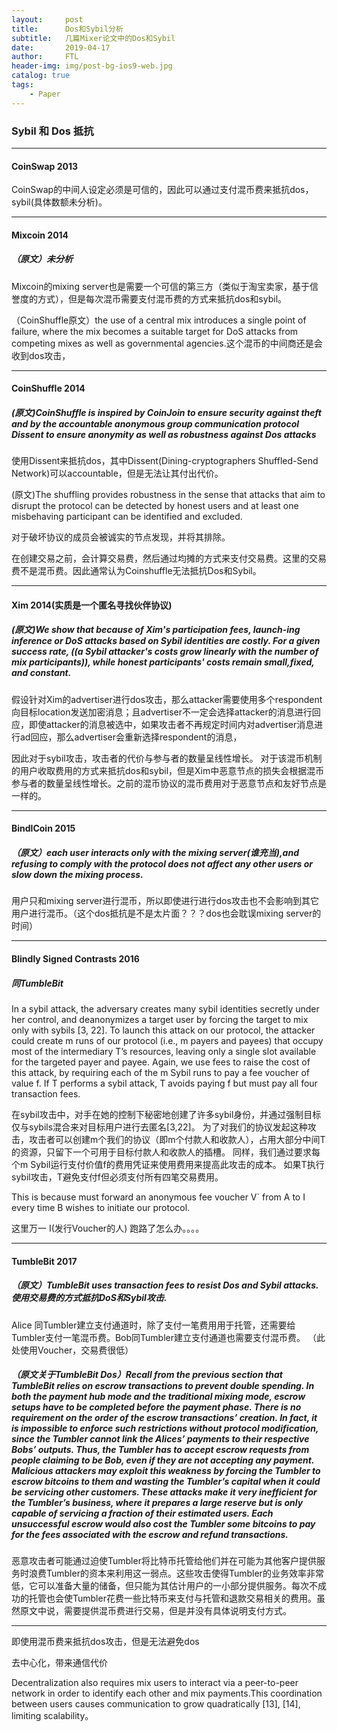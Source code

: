 ```yaml
---
layout:     post
title:      Dos和Sybil分析
subtitle:   几篇Mixer论文中的Dos和Sybil
date:       2019-04-17
author:     FTL
header-img: img/post-bg-ios9-web.jpg
catalog: true
tags:
    - Paper
---
```


###  Sybil 和 Dos 抵抗

____

#### CoinSwap 2013

CoinSwap的中间人设定必须是可信的，因此可以通过支付混币费来抵抗dos，sybil(具体数额未分析)。
 
____
#### Mixcoin 2014

##### （原文）未分析

Mixcoin的mixing server也是需要一个可信的第三方（类似于淘宝卖家，基于信誉度的方式），但是每次混币需要支付混币费的方式来抵抗dos和sybil。
  
（CoinShuffle原文）the use of a central mix introduces a single point of failure, where the mix becomes a suitable target for DoS attacks from competing mixes as well as governmental agencies.这个混币的中间商还是会收到dos攻击，

____

#### CoinShuffle 2014

##### (原文)CoinShuffle is inspired by CoinJoin to ensure security against theft and by the accountable anonymous group communication protocol Dissent to ensure anonymity as well as robustness against Dos attacks
 
使用Dissent来抵抗dos，其中Dissent(Dining-cryptographers Shuffled-Send Network)可以accountable，但是无法让其付出代价。

(原文)The shuffling provides robustness in the sense that attacks that aim to disrupt the protocol can be detected by honest users and at least one misbehaving participant can be identified and excluded.  

对于破坏协议的成员会被诚实的节点发现，并将其排除。  

在创建交易之前，会计算交易费，然后通过均摊的方式来支付交易费。这里的交易费不是混币费。因此通常认为Coinshuffle无法抵抗Dos和Sybil。

____

#### Xim 2014(实质是一个匿名寻找伙伴协议)

##### (原文)We show that because of Xim's participation fees, launch-ing inference or DoS attacks based on Sybil identities are costly. For a given success rate, ((a Sybil attacker's costs grow linearly with the number of mix participants)), while honest participants' costs remain small,fixed, and constant.

假设针对Xim的advertiser进行dos攻击，那么attacker需要使用多个respondent向目标location发送加密消息；且advertiser不一定会选择attacker的消息进行回应，即使attacker的消息被选中，如果攻击者不再规定时间内对advertiser消息进行ad回应，那么advertiser会重新选择respondent的消息，

因此对于sybil攻击，攻击者的代价与参与者的数量呈线性增长。
对于该混币机制的用户收取费用的方式来抵抗dos和sybil，但是Xim中恶意节点的损失会根据混币参与者的数量呈线性增长。之前的混币协议的混币费用对于恶意节点和友好节点是一样的。

____

#### BindlCoin 2015

##### （原文）each user interacts only with the mixing server(谁充当),and refusing to comply with the protocol does not affect any other users or slow down the mixing process.

用户只和mixing server进行混币，所以即使进行进行dos攻击也不会影响到其它用户进行混币。（这个dos抵抗是不是太片面？？？dos也会耽误mixing server的时间）

____

#### Blindly Signed Contrasts 2016

##### 同TumbleBit

In a sybil attack, the adversary creates many sybil identities secretly under her control, and deanonymizes a target user by forcing the target to mix only with sybils [3, 22]. To launch this attack on our protocol, the attacker could create m runs of our protocol (i.e., m payers and payees) that occupy most of the intermediary T’s resources, leaving only a single slot available for the targeted payer and payee. Again, we use fees to raise the cost of this attack, by requiring each of the m Sybil runs to pay a fee voucher of value f. If T performs a sybil attack, T avoids paying f but must pay all four transaction fees.
  
在sybil攻击中，对手在她的控制下秘密地创建了许多sybil身份，并通过强制目标仅与sybils混合来对目标用户进行去匿名[3,22]。 为了对我们的协议发起这种攻击，攻击者可以创建m个我们的协议（即m个付款人和收款人），占用大部分中间T的资源，只留下一个可用于目标付款人和收款人的插槽。 同样，我们通过要求每个m Sybil运行支付价值f的费用凭证来使用费用来提高此攻击的成本。 如果T执行sybil攻击，T避免支付f但必须支付所有四笔交易费用。  

This is because must forward an anonymous fee voucher V` from A to I every time B wishes to initiate our protocol.  

这里万一 I(发行Voucher的人) 跑路了怎么办。。。。

____

#### TumbleBit  2017

##### （原文）TumbleBit uses transaction fees to resist Dos and Sybil attacks.使用交易费的方式抵抗DoS和Sybil攻击.
  
Alice 同Tumbler建立支付通道时，除了支付一笔费用用于托管，还需要给Tumbler支付一笔混币费。Bob同Tumbler建立支付通道也需要支付混币费。  （此处使用Voucher，交易费很低） 


##### （原文关于TumbleBit Dos）Recall from the previous section that TumbleBit relies on escrow transactions to prevent double spending. In both the payment hub mode and the traditional mixing mode, escrow setups have to be completed before the payment phase. There is no requirement on the order of the escrow transactions’ creation. In fact, it is impossible to enforce such restrictions without protocol modification, since the Tumbler cannot link the Alices’ payments to their respective Bobs’ outputs. Thus, the Tumbler has to accept escrow requests from people claiming to be Bob, even if they are not accepting any payment. Malicious attackers may exploit this weakness by forcing the Tumbler to escrow bitcoins to them and wasting the Tumbler’s capital when it could be servicing other customers. These attacks make it very inefficient for the Tumbler’s business, where it prepares a large reserve but is only capable of servicing a fraction of their estimated users. Each unsuccessful escrow would also cost the Tumbler some bitcoins to pay for the fees associated with the escrow and refund transactions.  


恶意攻击者可能通过迫使Tumbler将比特币托管给他们并在可能为其他客户提供服务时浪费Tumbler的资本来利用这一弱点。这些攻击使得Tumbler的业务效率非常低，它可以准备大量的储备，但只能为其估计用户的一小部分提供服务。每次不成功的托管也会使Tumbler花费一些比特币来支付与托管和退款交易相关的费用。虽然原文中说，需要提供混币费进行交易，但是并没有具体说明支付方式。

____

即使用混币费来抵抗dos攻击，但是无法避免dos


去中心化，带来通信代价
  
Decentralization also requires mix users to interact via a peer-to-peer network in order to identify each other and mix payments.This coordination between users causes communication to grow quadratically [13], [14], limiting scalability。

